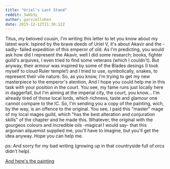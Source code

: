 ```yaml
---
title: "Uriel's Last Stand"
reddit: 3wkb3y
author: garvielloken
date: 2015-12-12T21:30:12Z
---
```


Titus, my beloved cousin, I'm writing this letter to let you know about my latest work. Ispired by the brave deeds of Uriel V, it's about Akavir and the -sadly- failed expedition of this emperor of old. As I'm predicting, you would ask how did I represent the Akavir, well I did some research; books, fighter guild's arquives, I even tried to find some veterans (which I couldn't). But anyway, their armour was inspired by some of the Blades desings (I took myself to cloud Ruler temple!) and I tried to use, symbolically, snakes, to represent their vile nature. So, as you know, I'm trying to get my new masterpiece to the emperor's atention, And I hope you could help me in this task with your position in the court. You see, my fame runs just locally here in daggerfall, but I'm aiming at the imperial city, the court, you know... I'm already tired of those local lords, which richness, taste and glamour one cannot compare to the IC. So, I'm sending you a copy of the painting, wich, by the way, is an offence to the original. You see, I paid this "master" mage of my local mages guild, which "has the best alteration and conjuration skills" of the chapter and he made this. Whatever, the original with the gourgeos colours and  incredible oils -magical I would say- that this argonian alquemist supplied me, you'll have to imagine, but you'll get the idea anyway. Hope you can help me.

ps: And sorry for my bad writing (growing up in that countryside full of orcs didn't help).

[And here's the painting](http://cthulhuweberiano.deviantart.com/art/Disaster-at-Ionith-577622963)
